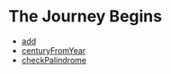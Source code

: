 # The Journey Begins

* [add](add)
* [centuryFromYear](centuryFromYear)
* [checkPalindrome](checkPalindrome)